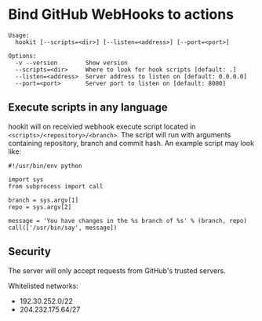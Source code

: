 # Bind GitHub WebHooks to actions

    Usage:
      hookit [--scripts=<dir>] [--listen=<address>] [--port=<port>]
    
    Options:
      -v --version        Show version
      --scripts=<dir>     Where to look for hook scripts [default: .]
      --listen=<address>  Server address to listen on [default: 0.0.0.0]
      --port=<port>       Server port to listen on [default: 8000]

## Execute scripts in any language

hookit will on receivied webhook execute script located in `<scripts>/<repository>/<branch>`. The script will run with arguments containing repository, branch and commit hash. An example script may look like:

    #!/usr/bin/env python

    import sys
    from subprocess import call

    branch = sys.argv[1]
    repo = sys.argv[2]

    message = 'You have changes in the %s branch of %s' % (branch, repo)
    call(['/usr/bin/say', message])

## Security

The server will only accept requests from GitHub's trusted servers.

Whitelisted networks:
* 192.30.252.0/22
* 204.232.175.64/27
